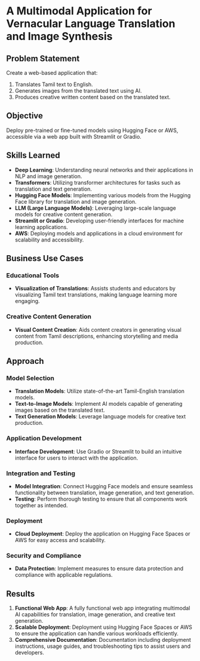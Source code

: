 # A Multimodal Application for Vernacular Language Translation and Image Synthesis

## Problem Statement

Create a web-based application that:
1. Translates Tamil text to English.
2. Generates images from the translated text using AI.
3. Produces creative written content based on the translated text.

## Objective

Deploy pre-trained or fine-tuned models using Hugging Face or AWS, accessible via a web app built with Streamlit or Gradio.

## Skills Learned
- **Deep Learning**: Understanding neural networks and their applications in NLP and image generation.
- **Transformers**: Utilizing transformer architectures for tasks such as translation and text generation.
- **Hugging Face Models**: Implementing various models from the Hugging Face library for translation and image generation.
- **LLM (Large Language Models)**: Leveraging large-scale language models for creative content generation.
- **Streamlit or Gradio**: Developing user-friendly interfaces for machine learning applications.
- **AWS**: Deploying models and applications in a cloud environment for scalability and accessibility.

## Business Use Cases
### Educational Tools
- **Visualization of Translations**: Assists students and educators by visualizing Tamil text translations, making language learning more engaging.

### Creative Content Generation
- **Visual Content Creation**: Aids content creators in generating visual content from Tamil descriptions, enhancing storytelling and media production.

## Approach
### Model Selection
- **Translation Models**: Utilize state-of-the-art Tamil-English translation models.
- **Text-to-Image Models**: Implement AI models capable of generating images based on the translated text.
- **Text Generation Models**: Leverage language models for creative text production.

### Application Development
- **Interface Development**: Use Gradio or Streamlit to build an intuitive interface for users to interact with the application.

### Integration and Testing
- **Model Integration**: Connect Hugging Face models and ensure seamless functionality between translation, image generation, and text generation.
- **Testing**: Perform thorough testing to ensure that all components work together as intended.

### Deployment
- **Cloud Deployment**: Deploy the application on Hugging Face Spaces or AWS for easy access and scalability.

### Security and Compliance
- **Data Protection**: Implement measures to ensure data protection and compliance with applicable regulations.

## Results
1. **Functional Web App**: A fully functional web app integrating multimodal AI capabilities for translation, image generation, and creative text generation.
2. **Scalable Deployment**: Deployment using Hugging Face Spaces or AWS to ensure the application can handle various workloads efficiently.
3. **Comprehensive Documentation**: Documentation including deployment instructions, usage guides, and troubleshooting tips to assist users and developers.
